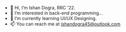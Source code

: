 - 👋 Hi, I’m Ishan Dogra, RRC '22.
- 👀 I’m interested in back-end programming...
- 🌱 I’m currently learning UI/UX Designing.
- 📫 You can reach me at ishandogra45@outlook.com

<!---
ishand1993/ishand1993 is a ✨ special ✨ repository because its `README.md` (this file) appears on your GitHub profile.
You can click the Preview link to take a look at your changes.
--->
